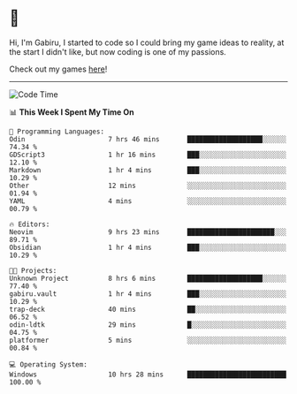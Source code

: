 # 🐀

Hi, I'm Gabiru, I started to code so I could bring my game ideas to reality, at the start I didn't like, but now coding is one of my passions.

Check out my games [here](https://gabiru.art/projetos/)!

---

<!--START_SECTION:waka-->
![Code Time](http://img.shields.io/badge/Code%20Time-643%20hrs%2033%20mins-blue)

📊 **This Week I Spent My Time On** 

```text
💬 Programming Languages: 
Odin                     7 hrs 46 mins       ███████████████████░░░░░░   74.34 % 
GDScript3                1 hr 16 mins        ███░░░░░░░░░░░░░░░░░░░░░░   12.10 % 
Markdown                 1 hr 4 mins         ███░░░░░░░░░░░░░░░░░░░░░░   10.29 % 
Other                    12 mins             ░░░░░░░░░░░░░░░░░░░░░░░░░   01.94 % 
YAML                     4 mins              ░░░░░░░░░░░░░░░░░░░░░░░░░   00.79 % 

🔥 Editors: 
Neovim                   9 hrs 23 mins       ██████████████████████░░░   89.71 % 
Obsidian                 1 hr 4 mins         ███░░░░░░░░░░░░░░░░░░░░░░   10.29 % 

🐱‍💻 Projects: 
Unknown Project          8 hrs 6 mins        ███████████████████░░░░░░   77.40 % 
gabiru.vault             1 hr 4 mins         ███░░░░░░░░░░░░░░░░░░░░░░   10.29 % 
trap-deck                40 mins             ██░░░░░░░░░░░░░░░░░░░░░░░   06.52 % 
odin-ldtk                29 mins             █░░░░░░░░░░░░░░░░░░░░░░░░   04.75 % 
platformer               5 mins              ░░░░░░░░░░░░░░░░░░░░░░░░░   00.84 % 

💻 Operating System: 
Windows                  10 hrs 28 mins      █████████████████████████   100.00 % 
```


<!--END_SECTION:waka-->
